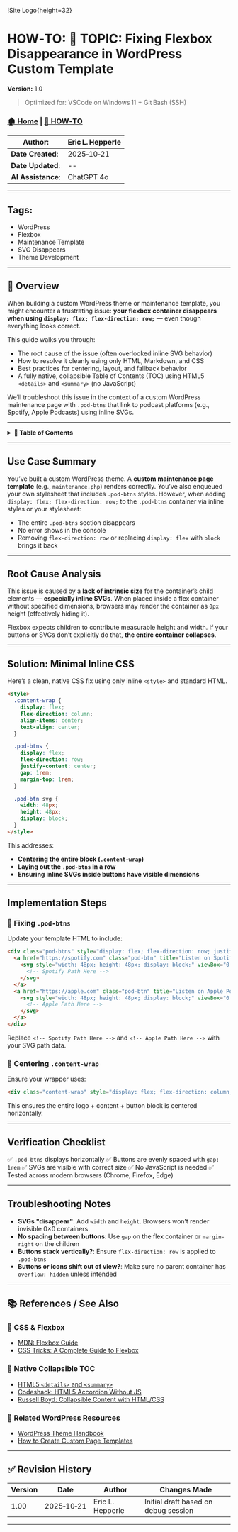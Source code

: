 <!-- 🔗 Custom Stylesheet -->
<link rel="stylesheet" href="../../_css/main.css">

<!-- 🖼️ Site Logo -->
!Site Logo{height=32}

<!-- 📝 Title -->
# HOW‑TO: 📘 TOPIC: Fixing Flexbox Disappearance in WordPress Custom Template

**Version:** 1.0

> Optimized for: VSCode on Windows 11 + Git Bash (SSH)

<!-- 🧭 Navigation -->
### [🏚️ Home](../README.md) | [📁 HOW‑TO](index.md)

<!-- 👤 Metadata -->
| **Author**:        | Eric L. Hepperle |
|--------------------|------------------|
| **Date Created**:  | 2025‑10‑21        |
| **Date Updated**:  | --               |
| **AI Assistance**: | ChatGPT 4o       |

---

<!-- SECTION: Tags for short related (1‑3 word phrase per tag) concepts (long titled articles belong in the References / See Also section above) -->
<section id="sec-tags">

## Tags:

- WordPress
- Flexbox
- Maintenance Template
- SVG Disappears
- Theme Development

</section>

---

## 📌 Overview

When building a custom WordPress theme or maintenance template, you might encounter a frustrating issue: **your flexbox container disappears when using `display: flex; flex-direction: row;`** — even though everything looks correct.

This guide walks you through:

- The root cause of the issue (often overlooked inline SVG behavior)
- How to resolve it cleanly using only HTML, Markdown, and CSS
- Best practices for centering, layout, and fallback behavior
- A fully native, collapsible Table of Contents (TOC) using HTML5 `<details>` and `<summary>` (no JavaScript)

We’ll troubleshoot this issue in the context of a custom WordPress maintenance page with `.pod-btns` that link to podcast platforms (e.g., Spotify, Apple Podcasts) using inline SVGs.

---

<details>
<summary><strong>📑 Table of Contents</strong></summary>

- [HOW‑TO: 📘 TOPIC: Fixing Flexbox Disappearance in WordPress Custom Template](#howto--topic-fixing-flexbox-disappearance-in-wordpress-custom-template)
    - [🏚️ Home | 📁 HOW‑TO](#️-home---howto)
  - [Tags:](#tags)
  - [📌 Overview](#-overview)
  - [Use Case Summary](#use-case-summary)
  - [Root Cause Analysis](#root-cause-analysis)
  - [Solution: Minimal Inline CSS](#solution-minimal-inline-css)
  - [Implementation Steps](#implementation-steps)
    - [🔧 Fixing `.pod-btns`](#-fixing-pod-btns)
    - [🎯 Centering `.content-wrap`](#-centering-content-wrap)
  - [Verification Checklist](#verification-checklist)
  - [Troubleshooting Notes](#troubleshooting-notes)
  - [📚 References / See Also](#-references--see-also)
    - [🔧 CSS \& Flexbox](#-css--flexbox)
    - [🧪 Native Collapsible TOC](#-native-collapsible-toc)
    - [🧩 Related WordPress Resources](#-related-wordpress-resources)
  - [✅ Revision History](#-revision-history)


</details>

---

## Use Case Summary

You’ve built a custom WordPress theme. A **custom maintenance page template** (e.g., `maintenance.php`) renders correctly. You’ve also enqueued your own stylesheet that includes `.pod-btns` styles. However, when adding `display: flex; flex-direction: row;` to the `.pod-btns` container via inline styles or your stylesheet:

- The entire `.pod-btns` section disappears
- No error shows in the console
- Removing `flex-direction: row` or replacing `display: flex` with `block` brings it back

---

## Root Cause Analysis

This issue is caused by a **lack of intrinsic size** for the container’s child elements — **especially inline SVGs**. When placed inside a flex container without specified dimensions, browsers may render the container as `0px` height (effectively hiding it).

Flexbox expects children to contribute measurable height and width. If your buttons or SVGs don’t explicitly do that, **the entire container collapses**.

---

## Solution: Minimal Inline CSS

Here’s a clean, native CSS fix using only inline `<style>` and standard HTML.

```html
<style>
  .content-wrap {
    display: flex;
    flex-direction: column;
    align-items: center;
    text-align: center;
  }

  .pod-btns {
    display: flex;
    flex-direction: row;
    justify-content: center;
    gap: 1rem;
    margin-top: 1rem;
  }

  .pod-btn svg {
    width: 48px;
    height: 48px;
    display: block;
  }
</style>
````

This addresses:

* **Centering the entire block (`.content-wrap`)**
* **Laying out the `.pod-btns` in a row**
* **Ensuring inline SVGs inside buttons have visible dimensions**

---

## Implementation Steps

### 🔧 Fixing `.pod-btns`

Update your template HTML to include:

```html
<div class="pod-btns" style="display: flex; flex-direction: row; justify-content: center; gap: 1rem; margin-top: 1rem;">
  <a href="https://spotify.com" class="pod-btn" title="Listen on Spotify" rel="noopener noreferrer">
    <svg style="width: 48px; height: 48px; display: block;" viewBox="0 0 168 168" xmlns="http://www.w3.org/2000/svg">
      <!-- Spotify Path Here -->
    </svg>
  </a>
  <a href="https://apple.com" class="pod-btn" title="Listen on Apple Podcasts" rel="noopener noreferrer">
    <svg style="width: 48px; height: 48px; display: block;" viewBox="0 0 24 24" xmlns="http://www.w3.org/2000/svg">
      <!-- Apple Path Here -->
    </svg>
  </a>
</div>
```

Replace `<!-- Spotify Path Here -->` and `<!-- Apple Path Here -->` with your SVG path data.

### 🎯 Centering `.content-wrap`

Ensure your wrapper uses:

```html
<div class="content-wrap" style="display: flex; flex-direction: column; align-items: center; text-align: center;">
```

This ensures the entire logo + content + button block is centered horizontally.

---

## Verification Checklist

✅ `.pod-btns` displays horizontally
✅ Buttons are evenly spaced with `gap: 1rem`
✅ SVGs are visible with correct size
✅ No JavaScript is needed
✅ Tested across modern browsers (Chrome, Firefox, Edge)

---

## Troubleshooting Notes

* **SVGs "disappear"**: Add `width` and `height`. Browsers won’t render invisible 0×0 containers.
* **No spacing between buttons**: Use `gap` on the flex container or `margin-right` on the children
* **Buttons stack vertically?**: Ensure `flex-direction: row` is applied to `.pod-btns`
* **Buttons or icons shift out of view?**: Make sure no parent container has `overflow: hidden` unless intended

---

## 📚 References / See Also

### 🔧 CSS & Flexbox

* [MDN: Flexbox Guide](https://developer.mozilla.org/en-US/docs/Web/CSS/CSS_flexible_box_layout/Basic_concepts_of_flexbox)
* [CSS Tricks: A Complete Guide to Flexbox](https://css-tricks.com/snippets/css/a-guide-to-flexbox/)

### 🧪 Native Collapsible TOC

* [HTML5 `<details>` and `<summary>`](https://developer.mozilla.org/en-US/docs/Web/HTML/Element/details)
* [Codeshack: HTML5 Accordion Without JS](https://codeshack.io/html5-details-summary-accordion/)
* [Russell Boyd: Collapsible Content with HTML/CSS](https://russellboyd.me/collapsible-content-with-html-css/)

### 🧩 Related WordPress Resources

* [WordPress Theme Handbook](https://developer.wordpress.org/themes/)
* [How to Create Custom Page Templates](https://developer.wordpress.org/themes/template-files-section/page-template-files/)

---

## ✅ Revision History

| Version | Date       | Author           | Changes Made                         |
| ------- | ---------- | ---------------- | ------------------------------------ |
| 1.00    | 2025‑10‑21 | Eric L. Hepperle | Initial draft based on debug session |

---


